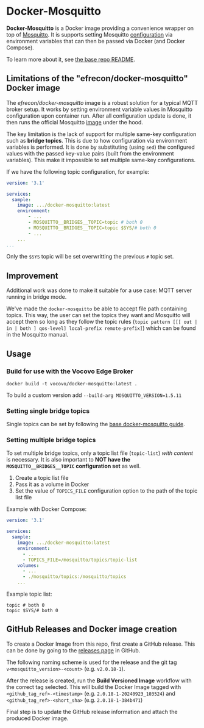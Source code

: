 # Docker-Mosquitto

**Docker-Mosquitto** is a Docker image providing a convenience wrapper on top of [Mosquitto]. It is supports setting Mosquitto [configuration] via environment variables that can then be passed via Docker (and Docker Compose).

[mosquitto]: https://eclipse.org/mosquitto
[configuration]: https://mosquitto.org/man/mosquitto-conf-5.html

To learn more about it, see [the base repo README](/core.readme.md).

## Limitations of the "efrecon/docker-mosquitto" Docker image

The _efrecon/docker-mosquitto_ image is a robust solution for a typical MQTT broker setup. It works by setting environment variable values in Mosquitto configuration upon container run. After all configuration update is done, it then runs the official Mosquitto [image] under the hood.

[image]: https://hub.docker.com/_/eclipse-mosquitto/

The key limitation is the lack of support for multiple same-key configuration such as **bridge topics**. This is due to how configuration via environment variables is performed. It is done by substituting (using `sed`) the configured values with the passed key-value pairs (built from the environment variables). This make it impossible to set multiple same-key configurations.

If we have the following topic configuration, for example:

```yaml
version: '3.1'

services:
  sample:
    image: .../docker-mosquitto:latest
    environment:
        - ...
        - MOSQUITTO__BRIDGES__TOPIC=topic # both 0
        - MOSQUITTO__BRIDGES__TOPIC=topic $SYS/# both 0
        - ...
    ...
...

```

Only the `$SYS` topic will be set overwritting the previous `#` topic set.

## Improvement

Additional work was done to make it suitable for a use case: MQTT server running in bridge mode.

We've made the `docker-mosquitto` be able to accept file path containing topics. This way, the user can set the topics they want and Mosquitto will accept them so long as they follow the topic rules (`topic pattern [[[ out | in | both ] qos-level] local-prefix remote-prefix]`) which can be found in the Mosquitto manual.

## Usage

### Build for use with the Vocovo Edge Broker

```shell
docker build -t vocovo/docker-mosquitto:latest .
```

To build a custom version add `--build-arg MOSQUITTO_VERSION=1.5.11`

### Setting single bridge topics

Single topics can be set by following the [base docker-mosquitto guide](/core.readme.md#using-from-compose).

### Setting multiple bridge topics

To set multiple bridge topics, only a topic list file (`topic-list`) _with content_ is necessary. It is also important to **NOT have the `MOSQUITTO__BRIDGES__TOPIC` configuration set** as well.

1. Create a topic list file
2. Pass it as a volume in Docker
3. Set the value of `TOPICS_FILE` configuration option to the path of the topic list file

Example with Docker Compose:

```yaml
version: '3.1'

services:
  sample:
    image: .../docker-mosquitto:latest
    environment:
      - ...
      - TOPICS_FILE=/mosquitto/topics/topic-list
    volumes:
      - ...
      - ./mosquitto/topics:/mosquitto/topics
    ...
```

Example topic list:

```
topic # both 0
topic $SYS/# both 0
```

## GitHub Releases and Docker image creation

To create a Docker Image from this repo, first create a GitHub release. This can be done by going to the [releases page](https://github.com/Vocovo/docker-mosquitto/releases) in GitHub.

The following naming scheme is used for the release and the git tag `v<mosquitto_version>-<count>` (e.g. `v2.0.18-1`).

After the release is created, run the **Build Versioned Image** workflow with the correct tag selected. This will build the Docker Image tagged with `<github_tag_ref>-<timestamp>` (e.g. `2.0.18-1-20240923_103524`) and `<github_tag_ref>-<short_sha>` (e.g. `2.0.18-1-384b471`)

Final step is to update the GitHub release information and attach the produced Docker image.
